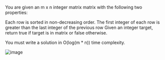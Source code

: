 You are given an m x n integer matrix matrix with the following two properties:

Each row is sorted in non-decreasing order.
The first integer of each row is greater than the last integer of the previous row
Given an integer target, return true if target is in matrix or false otherwise.

You must write a solution in O(log(m * n)) time complexity.

![image](https://user-images.githubusercontent.com/127226833/234575001-416c3af9-7a1b-4d28-8c04-3614317a31d0.png)
